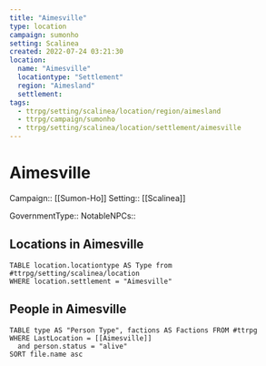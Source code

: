 ```yaml
---
title: "Aimesville"
type: location
campaign: sumonho
setting: Scalinea
created: 2022-07-24 03:21:30
location:
  name: "Aimesville"
  locationtype: "Settlement"
  region: "Aimesland"
  settlement: 
tags:
  - ttrpg/setting/scalinea/location/region/aimesland
  - ttrpg/campaign/sumonho
  - ttrpg/setting/scalinea/location/settlement/aimesville
---
```

# Aimesville

Campaign:: [[Sumon-Ho]]
Setting:: [[Scalinea]]


GovernmentType::
NotableNPCs::


## Locations in Aimesville
```dataview
TABLE location.locationtype AS Type from #ttrpg/setting/scalinea/location
WHERE location.settlement = "Aimesville"
```

## People in Aimesville

```dataview
TABLE type AS "Person Type", factions AS Factions FROM #ttrpg 
WHERE LastLocation = [[Aimesville]]
  and person.status = "alive"
SORT file.name asc
```


